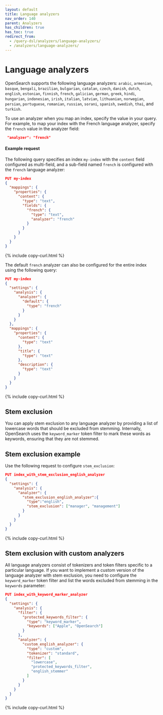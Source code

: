 ```yaml
---
layout: default
title: Language analyzers
nav_order: 140
parent: Analyzers
has_children: true
has_toc: true
redirect_from:
  - /query-dsl/analyzers/language-analyzers/
  - /analyzers/language-analyzers/
---
```


# Language analyzers

OpenSearch supports the following language analyzers:
`arabic`, `armenian`, `basque`, `bengali`, `brazilian`, `bulgarian`, `catalan`, `czech`, `danish`, `dutch`, `english`, `estonian`, `finnish`, `french`, `galician`, `german`, `greek`, `hindi`, `hungarian`, `indonesian`, `irish`, `italian`, `latvian`, `lithuanian`, `norwegian`, `persian`, `portuguese`, `romanian`, `russian`, `sorani`, `spanish`, `swedish`, `thai`, and `turkish`.

To use an analyzer when you map an index, specify the value in your query. For example, to map your index with the French language analyzer, specify the `french` value in the analyzer field:

```json
 "analyzer": "french"
```

#### Example request

The following query specifies an index `my-index` with the `content` field configured as multi-field, and a sub-field named `french` is configured with the `french` language analyzer:

```json
PUT my-index
{
  "mappings": {
    "properties": {
      "content": { 
        "type": "text",
        "fields": {
          "french": { 
            "type": "text",
            "analyzer": "french"
          }
        }
      }
    }
  }
}
```
{% include copy-curl.html %}

The default `french` analyzer can also be configured for the entire index using the following query:

```json
PUT my-index
{
  "settings": {
    "analysis": {
      "analyzer": {
        "default": {
          "type": "french"
        }
      }
    }
  },
  "mappings": {
    "properties": {
      "content": {
        "type": "text"
      },
      "title": {
        "type": "text"
      },
      "description": {
        "type": "text"
      }
    }
  }
}
```
{% include copy-curl.html %}

## Stem exclusion

You can apply stem exclusion to any language analyzer by providing a list of lowercase words that should be excluded from stemming. Internally, OpenSearch uses the `keyword_marker` token filter to mark these words as keywords, ensuring that they are not stemmed.

## Stem exclusion example

Use the following request to configure `stem_exclusion`:

```json
PUT index_with_stem_exclusion_english_analyzer
{
  "settings": {
    "analysis": {
      "analyzer": {
        "stem_exclusion_english_analyzer":{
          "type":"english",
          "stem_exclusion": ["manager", "management"]
        }
      }
    }
  }
}
```
{% include copy-curl.html %}


## Stem exclusion with custom analyzers

All language analyzers consist of tokenizers and token filters specific to a particular language. If you want to implement a custom version of the language analyzer with stem exclusion, you need to configure the `keyword_marker` token filter and list the words excluded from stemming in the `keywords` parameter:

```json
PUT index_with_keyword_marker_analyzer
{
  "settings": {
    "analysis": {
      "filter": {
        "protected_keywords_filter": {
          "type": "keyword_marker",
          "keywords": ["Apple", "OpenSearch"]
        }
      },
      "analyzer": {
        "custom_english_analyzer": {
          "type": "custom",
          "tokenizer": "standard",
          "filter": [
            "lowercase",
            "protected_keywords_filter",
            "english_stemmer"
          ]
        }
      }
    }
  }
}
```
{% include copy-curl.html %}
